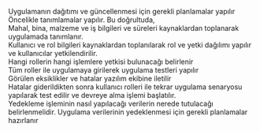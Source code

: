  
Uygulamanın dağıtımı ve güncellenmesi için gerekli planlamalar yapılır
Öncelikle tanımlamalar yapılır. Bu doğrultuda,   
Mahal, bina, malzeme ve iş bilgileri ve süreleri  kaynaklardan toplanarak uygulamada tanımlanır.     
Kullanıcı ve rol bilgileri kaynaklardan toplanılarak rol ve yetki dağılımı yapılır ve kullanıcılar yetkilendirilir.  
Hangi rollerin hangi işlemlere yetkisi bulunacağı belirlenir    
Tüm roller ile uygulamaya girilerek uygulama testleri yapılır    
Görülen eksiklikler ve hatalar  yazılım ekibine iletilir   
Hatalar giderildikten sonra kullanıcı rolleri ile tekrar uygulama senaryosu yapılarak test edilir ve devreye alma işlemi başlatılır.    
Yedekleme işleminin nasıl yapılacağı verilerin nerede tutulacağı belirlenmelidir.
Uygulama verilerinin yedeklenmesi için gerekli planlamalar hazırlanır
